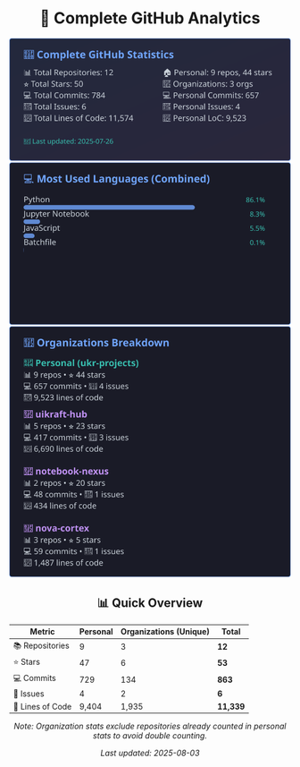 <!-- GitHub Stats - Auto Generated -->
<div align="center">

# 🚀 Complete GitHub Analytics

![GitHub Stats](./assets/github-stats.svg)
![Languages](./assets/languages.svg)
![Organizations](./assets/organizations.svg)

## 📊 Quick Overview

| Metric | Personal | Organizations (Unique) | **Total** |
|--------|----------|------------------------|-----------|
| 📚 Repositories | 9 | 3 | **12** |
| ⭐ Stars | 47 | 6 | **53** |
| 💻 Commits | 729 | 134 | **863** |
| 🐛 Issues | 4 | 2 | **6** |
| 📏 Lines of Code | 9,404 | 1,935 | **11,339** |

*Note: Organization stats exclude repositories already counted in personal stats to avoid double counting.*

*Last updated: 2025-08-03*

</div>
<!-- End GitHub Stats -->